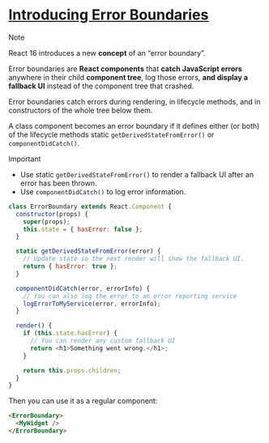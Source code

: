 # [Introducing Error Boundaries](https://legacy.reactjs.org/docs/error-boundaries.html)

> [!NOTE]
> React 16 introduces a new **concept** of an “error boundary”.

Error boundaries are **React components** that **catch JavaScript errors** anywhere in their child **component tree**, log those errors, **and display a fallback UI** instead of the component tree that crashed. 

Error boundaries catch errors during rendering, in lifecycle methods, and in constructors of the whole tree below them.

A class component becomes an error boundary if it defines either (or both) of the lifecycle methods static `getDerivedStateFromError()` or `componentDidCatch()`.

> [!IMPORTANT]
> - Use static `getDerivedStateFromError()` to render a fallback UI after an error has been thrown.
> - Use `componentDidCatch()` to log error information.

```javascript
class ErrorBoundary extends React.Component {
  constructor(props) {
    super(props);
    this.state = { hasError: false };
  }

  static getDerivedStateFromError(error) {
    // Update state so the next render will show the fallback UI.
    return { hasError: true };
  }

  componentDidCatch(error, errorInfo) {
    // You can also log the error to an error reporting service
    logErrorToMyService(error, errorInfo);
  }

  render() {
    if (this.state.hasError) {
      // You can render any custom fallback UI
      return <h1>Something went wrong.</h1>;
    }

    return this.props.children; 
  }
}
```

Then you can use it as a regular component:

```html
<ErrorBoundary>
  <MyWidget />
</ErrorBoundary>
```

